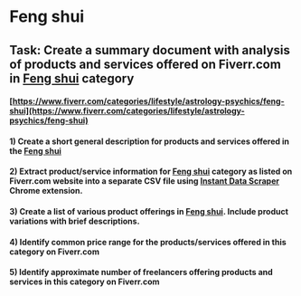 # Feng shui
## Task: Create a summary document with analysis of products and services offered on Fiverr.com in [Feng shui](https://www.fiverr.com/categories/lifestyle/astrology-psychics/feng-shui) category
#### [https://www.fiverr.com/categories/lifestyle/astrology-psychics/feng-shui](https://www.fiverr.com/categories/lifestyle/astrology-psychics/feng-shui)
#### 1) Create a short general description for products and services offered in the [Feng shui](https://www.fiverr.com/categories/lifestyle/astrology-psychics/feng-shui)
#### 2) Extract product/service information for [Feng shui](https://www.fiverr.com/categories/lifestyle/astrology-psychics/feng-shui) category as listed on Fiverr.com website into a separate CSV file using [Instant Data Scraper](https://chrome.google.com/webstore/detail/instant-data-scraper/ofaokhiedipichpaobibbnahnkdoiiah) Chrome extension.
#### 3) Create a list of various product offerings in [Feng shui](https://www.fiverr.com/categories/lifestyle/astrology-psychics/feng-shui). Include product variations with brief descriptions.
#### 4) Identify common price range for the products/services offered in this category on Fiverr.com
#### 5) Identify approximate number of freelancers offering products and services in this category on Fiverr.com

